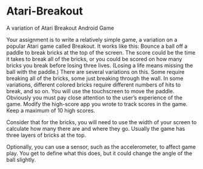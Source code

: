 # Atari-Breakout
A variation of Atari Breakout Android Game

Your assignment is to write a relatively simple game, a variation on a popular Atari game called Breakout.  It works like this: Bounce a ball off a paddle to break bricks at the top of the screen.  The score could be the time it takes to break all of the bricks, or you could be scored on how many bricks you break before losing three lives. (Losing a life means missing the ball with the paddle.)  There are several variations on this.  Some require breaking all of the bricks, some just breaking through the wall.  In some variations, different colored bricks require different numbers of hits to break, and so on.  You will use the touchscreen to move the paddle.  Obviously you must pay close attention to the user’s experience of the game.  Modify the high-score app you wrote to track scores in the game.  Keep a maximum of 10 high scores.

Consider that for the bricks, you will need to use the width of your screen to calculate how many there are and where they go.  Usually the game has three layers of bricks at the top.

Optionally, you can use a sensor, such as the accelerometer, to affect game play.  You get to define what this does, but it could change the angle of the ball slightly.
